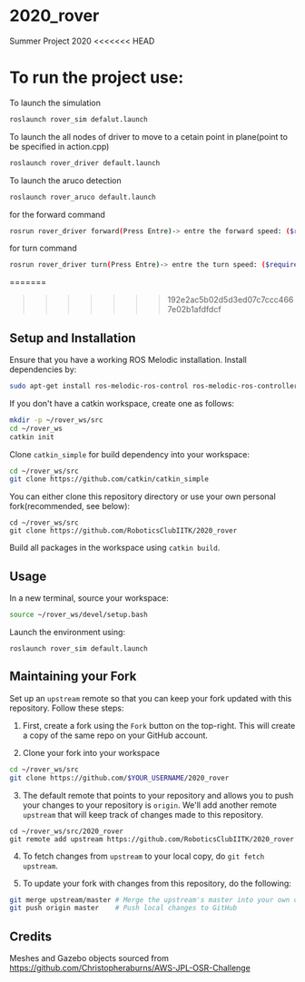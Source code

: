 # 2020_rover
Summer Project 2020
<<<<<<< HEAD
# To run the project use:

To launch the simulation
  ```bash
  roslaunch rover_sim defalut.launch
  ```
  
To launch the all nodes of driver to move to a cetain point in plane(point to be specified in action.cpp)
  ```bash
  roslaunch rover_driver default.launch
  ```  
To launch the aruco detection
   ```bash
   roslaunch rover_aruco default.launch
   ```
for the forward command
  ```bash
  rosrun rover_driver forward(Press Entre)-> entre the forward speed: ($required speed)
  ```
for turn command
  ```bash
  rosrun rover_driver turn(Press Entre)-> entre the turn speed: ($required speed)
  ```
=======

>>>>>>> 192e2ac5b02d5d3ed07c7ccc4667e02b1afdfdcf
## Setup and Installation

Ensure that you have a working ROS Melodic installation.
Install dependencies by:
```bash
sudo apt-get install ros-melodic-ros-control ros-melodic-ros-controllers
```

If you don't have a catkin workspace, create one as follows:
```bash
mkdir -p ~/rover_ws/src
cd ~/rover_ws
catkin init
```
Clone `catkin_simple` for build dependency into your workspace:
```bash
cd ~/rover_ws/src
git clone https://github.com/catkin/catkin_simple
```

You can either clone this repository directory or use your own personal fork(recommended, see below):
```
cd ~/rover_ws/src
git clone https://github.com/RoboticsClubIITK/2020_rover
```

Build all packages in the workspace using `catkin build`.

## Usage

In a new terminal, source your workspace:
```bash
source ~/rover_ws/devel/setup.bash
```

Launch the environment using:
```
roslaunch rover_sim default.launch
```

## Maintaining your Fork

Set up an `upstream` remote so that you can keep your fork updated with this repository. Follow these steps:
1. First, create a fork using the `Fork` button on the top-right. This will create a copy of the same repo on your GitHub account.

2. Clone your fork into your workspace
```bash
cd ~/rover_ws/src
git clone https://github.com/$YOUR_USERNAME/2020_rover
```
3. The default remote that points to your repository and allows you to push your changes to your repository is `origin`. We'll add another remote `upstream` that will keep track of changes made to this repository.
```
cd ~/rover_ws/src/2020_rover
git remote add upstream https://github.com/RoboticsClubIITK/2020_rover
```

4. To fetch changes from `upstream` to your local copy, do `git fetch upstream`.

5. To update your fork with changes from this repository, do the following:
```bash
git merge upstream/master # Merge the upstream's master into your own origin/master
git push origin master    # Push local changes to GitHub
```


## Credits

Meshes and Gazebo objects sourced from https://github.com/Christopheraburns/AWS-JPL-OSR-Challenge
